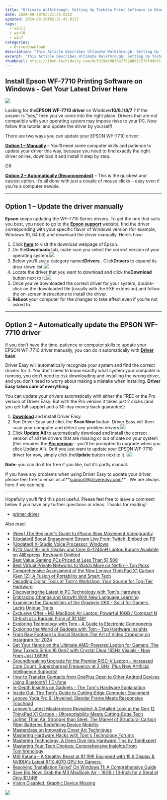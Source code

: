 ```yaml
---
title: "Ultimate Walkthrough: Setting Up Toshiba Print Software in Windows"
date: 2024-08-28T02:21:43.012Z
updated: 2024-08-29T02:21:43.012Z
tags:
  - win11
  - win10
  - win7
categories:
  - DriverDownload
description: "This Article Describes Ultimate Walkthrough: Setting Up Toshiba Print Software in Windows"
excerpt: "This Article Describes Ultimate Walkthrough: Setting Up Toshiba Print Software in Windows"
thumbnail: https://thmb.techidaily.com/8c53194608f8a775260017278f44b51f37022a75b1d4965ad23230242f3d564c.jpg
---
```


## Install Epson WF-7710 Printing Software on Windows - Get Your Latest Driver Here

![](https://images.drivereasy.com/wp-content/uploads/2019/07/image-439.png)

 Looking for the**EPSON WF-7710 driver** on Windows**10/8.1/8/7** ? If the answer is “yes,” then you’ve come into the right place. Drivers that are not compatible with your operating system may impose risks to your PC. Now follow this tutorial and update the driver by yourself!

There are two ways you can update your EPSON WF-7710 driver:

**[Option 1 – Manually](https://tools.techidaily.com/drivereasy/download/)**  – You’ll need some computer skills and patience to update your driver this way, because you need to find exactly the right driver online, download it and install it step by step.  

 OR  

**[Option 2 – Automatically (Recommended)](https://www.drivereasy.com/knowledge/download-epson-wf-7710-drivers-on-windows-10-8-1-8-7/#option2)**  – This is the quickest and easiest option. It’s all done with just a couple of mouse clicks – easy even if you’re a computer newbie.

---

## Option 1 – Update the driver manually

**Epson** keeps updating the WF-7710 Series drivers. To get the one that suits you best, you need to go to the **[](https://support.hp.com/us-en) [Epson support](https://epson.com/Support/Printers/All-In-Ones/WorkForce-Series/Epson-WorkForce-WF-7710/s/SPT%5FC11CG36201?review-filter=Windows+10+32-bit) [](https://support.hp.com/us-en)**  website, find the driver corresponding with your specific flavor of Windows version (for example, Windows 10, 64 bit) and download the driver manually. Here’s how:

1. Click **[here](https://epson.com/Support/Printers/All-In-Ones/WorkForce-Series/Epson-WorkForce-WF-7710/s/SPT%5FC11CG36201?review-filter=Windows+10+32-bit)**  to visit the download webpage of Epson.
2. On the**Downloads** tab, make sure you select the correct version of your operating system.![](https://images.drivereasy.com/wp-content/uploads/2019/07/image-440.png)
3. Below you’ll see a category named**Drivers** . Click**Drivers** to expand its drop-down list.![](https://images.drivereasy.com/wp-content/uploads/2019/07/image-441.png)
4. Locate the driver that you want to download and click the**Download** button next to it.![](https://images.drivereasy.com/wp-content/uploads/2019/07/image-442.png)
5. Once you’ve downloaded the correct driver for your system, double-click on the downloaded file (usually with the EXE extension) and follow the on-screen instructions to install the driver.
6. **Reboot** your computer for the changes to take effect even if you’re not asked to.

---

## Option 2 – Automatically update the EPSON WF-7710 driver

 If you don’t have the time, patience or computer skills to update your EPSON WF-7710 driver manually, you can do it automatically with **[Driver Easy](https://tools.techidaily.com/drivereasy/download/)**  .

 Driver Easy will automatically recognize your system and find the correct drivers for it. You don’t need to know exactly what system your computer is running, you don’t need to risk downloading and installing the wrong driver, and you don’t need to worry about making a mistake when installing. **Driver Easy takes care of everything.**

 You can update your drivers automatically with either the FREE or the Pro version of Driver Easy. But with the Pro version it takes just 2 clicks (and you get full support and a 30-day money back guarantee):

1. **[Download](https://tools.techidaily.com/drivereasy/download/)**  and install Driver Easy.
2. Run Driver Easy and click the **Scan Now** button. Driver Easy will then scan your computer and detect any problem drivers.![](https://images.drivereasy.com/wp-content/uploads/2019/07/image-444.png)
3. Click **Update All** to automatically download and install the correct version of all the drivers that are missing or out of date on your system (this requires the **[Pro version](https://tools.techidaily.com/drivereasy/download/)**  – you’ll be prompted to upgrade when you click Update All). Or if you just want to update your EPSON WF-7710 driver for now, simply click the**Update**  button next to it. ![](https://images.drivereasy.com/wp-content/uploads/2019/07/image-443.png)

**Note:** you can do it for free if you like, but it’s partly manual.

 If you have any problems when using Driver Easy to update your driver, please feel free to email us at**<support@drivereasy.com>** . We are always here if we can help.

---

 Hopefully you’ll find this post useful. Please feel free to leave a comment below if you have any further questions or ideas. Thanks for reading!

* [printer driver](https://tools.techidaily.com/drivereasy/download/)

<ins class="adsbygoogle"
     style="display:block"
     data-ad-format="autorelaxed"
     data-ad-client="ca-pub-7571918770474297"
     data-ad-slot="1223367746"></ins>



<ins class="adsbygoogle"
     style="display:block"
     data-ad-client="ca-pub-7571918770474297"
     data-ad-slot="8358498916"
     data-ad-format="auto"
     data-full-width-responsive="true"></ins>

<span class="atpl-alsoreadstyle">Also read:</span>
<div><ul>
<li><a href="https://some-approaches.techidaily.com/new-the-beginners-guide-to-iphone-slow-movement-videography/"><u>[New] The Beginner's Guide to iPhone Slow Movement Videography</u></a></li>
<li><a href="https://facebook-video-content.techidaily.com/updated-boost-engagement-stream-live-from-twitch-embed-on-fb/"><u>[Updated] Boost Engagement  Stream Live From Twitch, Embed on FB</u></a></li>
<li><a href="https://on-screen-recording.techidaily.com/updated-x-studio-voice-processor-windows/"><u>[Updated] X-Studio Voice Processor, Windows</u></a></li>
<li><a href="https://hardware-updates.techidaily.com/710-dual-16-inch-display-and-core-i5-1245nh-laptop-bundle-available-on-aliexpress-keyboard-omitted/"><u>$710 Dual 16-Inch Display and Core I5-1245nH Laptop Bundle Available on AliExpress, Keyboard Omitted</u></a></li>
<li><a href="https://hardware-updates.techidaily.com/best-value-gaming-pcs-priced-at-less-than-1500/"><u>Best Value Gaming PCs Priced at Less Than $1,500</u></a></li>
<li><a href="https://tech-hub.techidaily.com/best-virtual-private-networks-to-watch-more-on-netflix-top-picks/"><u>Best Virtual Private Networks to Watch More on Netflix - Top Picks</u></a></li>
<li><a href="https://hardware-updates.techidaily.com/comprehensive-assessment-of-the-new-lenovo-thinkpad-x1-carbon-gen-12-a-fusion-of-portability-and-smart-tech/"><u>Comprehensive Assessment of the New Lenovo ThinkPad X1 Carbon (Gen 12): A Fusion of Portability and Smart Tech</u></a></li>
<li><a href="https://hardware-updates.techidaily.com/decoding-digital-tools-at-toms-workshop-your-source-for-top-tier-hardware/"><u>Decoding Digital Tools at Tom's Workshop: Your Source for Top-Tier Hardware</u></a></li>
<li><a href="https://hardware-updates.techidaily.com/discovering-the-latest-in-pc-technology-with-toms-hardware/"><u>Discovering the Latest in PC Technology with Tom's Hardware</u></a></li>
<li><a href="https://mondly-stories.techidaily.com/embracing-change-and-growth-with-new-language-learning/"><u>Embracing Change and Growth With New Language Learning</u></a></li>
<li><a href="https://hardware-updates.techidaily.com/examining-the-capabilities-of-the-gigabyte-g6x-solid-for-gamers-lacks-unique-traits/"><u>Examining the Capabilities of the Gigabyte G6X - Solid for Gamers, Lacks Unique Traits</u></a></li>
<li><a href="https://hardware-updates.techidaily.com/1723862741197-exclusive-offer-m3-macbook-air-laptop-powerful-16gb-compact-n-13-inch-at-a-bargain-price-of-1149/"><u>Exclusive Offer - M3 MacBook Air Laptop: Powerful 16GB / Compact N 13-Inch at a Bargain Price of $1,149!</u></a></li>
<li><a href="https://hardware-updates.techidaily.com/exploring-technology-with-tom-a-guide-to-electronic-components/"><u>Exploring Technology with Tom - A Guide to Electronic Components</u></a></li>
<li><a href="https://hardware-updates.techidaily.com/exploring-the-world-of-gadgets-with-tom-top-hardware-insights/"><u>Exploring the World of Gadgets with Tom - Top Hardware Insights</u></a></li>
<li><a href="https://instagram-video-recordings.techidaily.com/from-raw-footage-to-social-stardom-the-art-of-video-cropping-on-instagram-for-2024/"><u>From Raw Footage to Social Stardom  The Art of Video Cropping on Instagram for 2024</u></a></li>
<li><a href="https://hardware-updates.techidaily.com/get-your-hands-on-the-ultimate-amd-powered-laptop-for-gamers-the-new-tuxedo-sirius-16-gen2-with-crystal-clear-165hz-visuals-now-from-just-1699/"><u>Get Your Hands on the Ultimate AMD-Powered Laptop for Gamers: The New Tuxedo Sirius 16 Gen2 with Crystal Clear 165Hz Visuals - Now From Just 1,699€</u></a></li>
<li><a href="https://hardware-updates.techidaily.com/groundbreaking-upgrade-for-the-premier-risc-v-laptop-increased-core-count-supercharged-frequency-at-2-ghz-plus-new-artificial-intelligence-supports/"><u>Groundbreaking Upgrade for the Premier RISC-V Laptop - Increased Core Count, Supercharged Frequency at 2 GHz, Plus New Artificial Intelligence Supports!</u></a></li>
<li><a href="https://blog-min.techidaily.com/how-to-transfer-contacts-from-oneplus-open-to-other-android-devices-using-bluetooth-drfone-by-drfone-transfer-from-android-transfer-from-android/"><u>How to Transfer Contacts from OnePlus Open to Other Android Devices Using Bluetooth? | Dr.fone</u></a></li>
<li><a href="https://hardware-updates.techidaily.com/in-depth-insights-on-gadgets-the-toms-hardware-explanation/"><u>In-Depth Insights on Gadgets - The Tom's Hardware Explanation</u></a></li>
<li><a href="https://hardware-updates.techidaily.com/inside-out-the-toms-guide-to-cutting-edge-computer-equipment/"><u>Inside Out: The Tom's Guide to Cutting-Edge Computer Equipment</u></a></li>
<li><a href="https://hardware-updates.techidaily.com/lenovo-yoga-pro-9i-unveiled-slender-frame-meets-responsive-touchpad/"><u>Lenovo Yoga Pro 9I Unveiled: Slender Frame Meets Responsive Touchpad</u></a></li>
<li><a href="https://hardware-updates.techidaily.com/lenovos-latest-masterpiece-revealed-a-detailed-look-at-the-gen-12-thinkpad-x1-carbon-ultraportability-meets-cutting-edge-tech/"><u>Lenovo's Latest Masterpiece Revealed: A Detailed Look at the Gen 12 ThinkPad X1 Carbon - Ultraportability Meets Cutting-Edge Tech</u></a></li>
<li><a href="https://hardware-updates.techidaily.com/lighter-than-air-stronger-than-steel-the-marvel-of-structural-carbon-fiber-batteries-redefining-device-mobility/"><u>Lighter Than Air, Stronger than Steel: The Marvel of Structural Carbon Fiber Batteries Redefining Device Mobility</u></a></li>
<li><a href="https://extra-resources.techidaily.com/masterclass-on-innovative-cover-art-techniques/"><u>Masterclass on Innovative Cover Art Techniques</u></a></li>
<li><a href="https://hardware-updates.techidaily.com/mastering-hardware-hacks-with-toms-technology-forums/"><u>Mastering Hardware Hacks with Tom's Technology Forums</u></a></li>
<li><a href="https://hardware-updates.techidaily.com/mastering-technology-a-deep-dive-into-hardware-tips-by-tomexpert/"><u>Mastering Technology: A Deep Dive Into Hardware Tips by TomExpert</u></a></li>
<li><a href="https://hardware-updates.techidaily.com/mastering-your-tech-choices-comprehensive-insights-from-tomhrenology/"><u>Mastering Your Tech Choices: Comprehensive Insights From Tom'hrenology</u></a></li>
<li><a href="https://hardware-updates.techidaily.com/1723862735635-msi-katana-a-stealthy-beast-at-1199-equipped-with-156-display-and-nvidias-latest-rtx-4070-gpu-for-gamers/"><u>MSI Katana – A Stealthy Beast at $1,199! Equipped with 15.6 Display & NVIDIA's Latest RTX 4070 GPU for Gamers.</u></a></li>
<li><a href="https://techno-recovery.techidaily.com/resolving-installation-failed-on-windows-11-a-comprehensive-guide/"><u>Resolving 'Installation Failed' On Windows 11: A Comprehensive Guide</u></a></li>
<li><a href="https://hardware-updates.techidaily.com/1723862733529-save-big-now-grab-the-m3-macbook-air-16gb-13-inch-for-a-steal-at-only-1149/"><u>Save Big Now: Grab the M3 MacBook Air - 16GB / 13-Inch for a Steal at Only $1,149!</u></a></li>
<li><a href="https://graphic-issues.techidaily.com/vision-disabled-graphic-device-missing/"><u>Vision Disabled: Graphic Device Missing</u></a></li>
</ul></div>

<!-- affiliate ads begin -->
<a href="https://estore.winxdvd.com/order/checkout.php?PRODS=1412049&QTY=1&AFFILIATE=108875&CART=1"><img src="https://www.winxdvd.com/affiliate/new-banner/pt-200x200.jpg" border="0"></a>
<!-- affiliate ads end -->